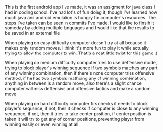 <p>This is the first android app I've made, it was an assigment for java class I had in coding school. I've had lot's of fun doing it, though I've learned how much java and android emulation is hungry for computer's resources. The steps I've taken can be seen in commits I've made. I would like to finsih it someday by adding multiple languages and I would like that the results to be saved in an external file</p>
<p>When playing on easy difficulty computer doesn't try at all because it makes only random moves. I think it's more fun to play it while actually trying to allow the computer to win. That's a neat little twist for this game :) </p>
<p> When playing on medium difficulty computer tries to use deffensive mode, trying to block player's winning sequence if two symbols matches any part of any winning combination, then if there's none computer tries offensive method, if he has two symbols mathcing any of winning combination, anything in between is a random move, also there's a slight chance computer will miss deffensive and offensive tactics and make a random move</p>
<p>When playing on hard difficulty computer firs checks it needs to block player's sequance, if not, then it checks if computer is close to any winning sequence, if not, then it tries to take center position, if center position is taken it will try to get any of corner positions, preventing player from winning easily or even winning at all </p>
